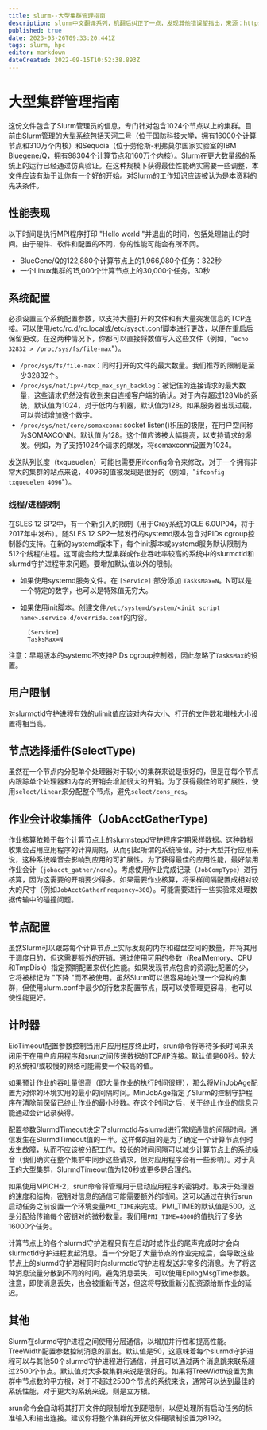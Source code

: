 ```yaml
---
title: slurm--大型集群管理指南
description: slurm中文翻译系列，机翻后纠正了一点，发现其他错误望指出，来源：https://github.com/SchedMD/slurm/blob/master/doc/html/big_sys.shtml
published: true
date: 2023-03-26T09:33:20.441Z
tags: slurm, hpc
editor: markdown
dateCreated: 2022-09-15T10:52:38.893Z
---
```


# 大型集群管理指南

这份文件包含了Slurm管理员的信息，专门针对包含1024个节点以上的集群。目前由Slurm管理的大型系统包括天河二号（位于国防科技大学，拥有16000个计算节点和310万个内核）和Sequoia（位于劳伦斯-利弗莫尔国家实验室的IBM Bluegene/Q，拥有98304个计算节点和160万个内核）。Slurm在更大数量级的系统上的运行已经通过仿真验证。在这种规模下获得最佳性能确实需要一些调整，本文件应该有助于让你有一个好的开始。对Slurm的工作知识应该被认为是本资料的先决条件。

## 性能表现

以下时间是执行MPI程序打印 "Hello world "并退出的时间，包括处理输出的时间。由于硬件、软件和配置的不同，你的性能可能会有所不同。

- BlueGene/Q的122,880个计算节点上的1,966,080个任务：322秒
- 一个Linux集群的15,000个计算节点上的30,000个任务。30秒

## 系统配置

必须设置三个系统配置参数，以支持大量打开的文件和有大量突发信息的TCP连接。可以使用/etc/rc.d/rc.local或/etc/sysctl.conf脚本进行更改，以便在重启后保留更改。在这两种情况下，你都可以直接将数值写入这些文件（例如，"`echo 32832 > /proc/sys/fs/file-max`"）。

- `/proc/sys/fs/file-max`：同时打开的文件的最大数量。我们推荐的限制是至少32832个。
- `/proc/sys/net/ipv4/tcp_max_syn_backlog`：被记住的连接请求的最大数量，这些请求仍然没有收到来自连接客户端的确认。对于内存超过128Mb的系统，默认值为1024，对于低内存机器，默认值为128。如果服务器出现过载，可以尝试增加这个数字。
- `/proc/sys/net/core/somaxconn`: socket listen()积压的极限，在用户空间称为SOMAXCONN。默认值为128。这个值应该被大幅提高，以支持请求的爆发。例如，为了支持1024个请求的爆发，将somaxconn设置为1024。

发送队列长度（txqueuelen）可能也需要用ifconfig命令来修改。对于一个拥有非常大的集群的站点来说，4096的值被发现是很好的（例如，"`ifconfig txqueuelen 4096`"）。

### 线程/进程限制

在SLES 12 SP2中，有一个新引入的限制（用于Cray系统的CLE 6.0UP04，将于2017年中发布）。随SLES 12 SP2一起发行的systemd版本包含对PIDs cgroup控制器的支持。在新的systemd版本下，每个init脚本或systemd服务默认限制为512个线程/进程。这可能会给大型集群或作业吞吐率较高的系统中的slurmctld和slurmd守护进程带来问题。要增加默认值以外的限制。

- 如果使用systemd服务文件。在 `[Service]` 部分添加 `TasksMax=N`。N可以是一个特定的数字，也可以是特殊值无穷大。

- 如果使用init脚本。创建文件`/etc/systemd/system/<init script name>.service.d/override.conf`的内容。

  ```
    [Service]
    TasksMax=N
  ```

注意：早期版本的systemd不支持PIDs cgroup控制器，因此忽略了`TasksMax`的设置。

## 用户限制

对slurmctld守护进程有效的ulimit值应该对内存大小、打开的文件数和堆栈大小设置得相当高。

## 节点选择插件(SelectType)

虽然在一个节点内分配单个处理器对于较小的集群来说是很好的，但是在每个节点内跟踪单个处理器和内存的开销会增加很大的开销。为了获得最佳的可扩展性，使用`select/linear`来分配整个节点，避免`select/cons_res`。

## 作业会计收集插件（JobAcctGatherType)

作业核算依赖于每个计算节点上的slurmstepd守护程序定期采样数据。这种数据收集会占用应用程序的计算周期，从而引起所谓的系统噪音。对于大型并行应用来说，这种系统噪音会影响到应用的可扩展性。为了获得最佳的应用性能，最好禁用作业会计（`jobacct_gather/none`）。考虑使用作业完成记录（`JobCompType`）进行核算，因为这需要的开销要少得多。如果需要作业核算，将采样间隔配置成相对较大的尺寸（例如`JobAcctGatherFrequency=300`）。可能需要进行一些实验来处理数据传输中的碰撞问题。

## 节点配置

虽然Slurm可以跟踪每个计算节点上实际发现的内存和磁盘空间的数量，并将其用于调度目的，但这需要额外的开销。通过使用可用的参数（RealMemory、CPU和TmpDisk）指定预期配置来优化性能。如果发现节点包含的资源比配置的少，它将被标记为 "下降 "而不被使用。虽然Slurm可以很容易地处理一个异构的集群，但使用slurm.conf中最少的行数来配置节点，既可以使管理更容易，也可以使性能更好。

## 计时器

EioTimeout配置参数控制当用户应用程序终止时，srun命令将等待多长时间来关闭用于在用户应用程序和srun之间传递数据的TCP/IP连接。默认值是60秒。较大的系统和/或较慢的网络可能需要一个较高的值。

如果预计作业的吞吐量很高（即大量作业的执行时间很短），那么将MinJobAge配置为对你的环境实用的最小的间隔时间。MinJobAge指定了Slurm的控制守护程序在清除前保留已终止作业的最小秒数。在这个时间之后，关于终止作业的信息只能通过会计记录获得。

配置参数SlurmdTimeout决定了slurmctld与slurmd进行常规通信的间隔时间。通信发生在SlurmdTimeout值的一半。这样做的目的是为了确定一个计算节点何时发生故障，从而不应该被分配工作。较长的时间间隔可以减少计算节点上的系统噪音（我们确实在整个集群中同步这些请求，但对应用程序会有一些影响）。对于真正的大型集群，SlurmdTimeout值为120秒或更多是合理的。

如果使用MPICH-2，srun命令将管理用于启动应用程序的密钥对。取决于处理器的速度和结构，密钥对信息的通信可能需要额外的时间。这可以通过在执行srun启动任务之前设置一个环境变量`PMI_TIME`来完成。PMI_TIME的默认值是500，这是分配给传输每个密钥对的微秒数量。我们用`PMI_TIME=4000`的值执行了多达16000个任务。

计算节点上的各个slurmd守护进程只有在启动时或作业的尾声完成时才会向slurmctld守护进程发起消息。当一个分配了大量节点的作业完成后，会导致这些节点上的slurmd守护进程同时向slurmctld守护进程发送非常多的消息。为了将这种消息流量分散到不同的时间，避免消息丢失，可以使用EpilogMsgTime参数。注意，即使消息丢失，也会被重新传送，但这将导致重新分配资源给新作业的延迟。

## 其他

Slurm在slurmd守护进程之间使用分层通信，以增加并行性和提高性能。TreeWidth配置参数控制消息的扇出。默认值是50，这意味着每个slurmd守护进程可以与其他50个slurmd守护进程进行通信，并且可以通过两个消息跳来联系超过2500个节点。默认值对大多数集群来说是很好的。如果将TreeWidth设置为集群中节点数的平方根，对于不超过2500个节点的系统来说，通常可以达到最佳的系统性能，对于更大的系统来说，则是立方根。

srun命令会自动将其打开文件的限制增加到硬限制，以便处理所有启动任务的标准输入和输出连接。建议你将整个集群的开放文件硬限制设置为8192。